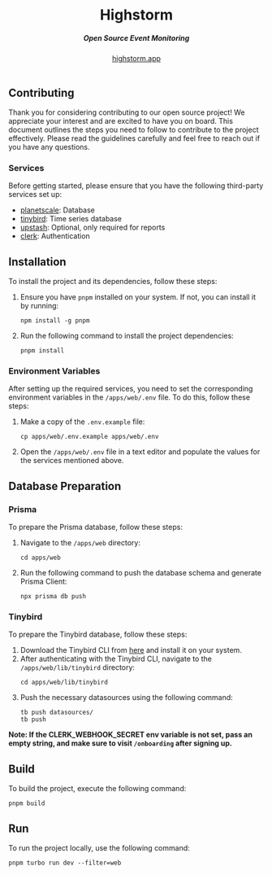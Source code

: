 <div align="center">
    <h1 align="center">Highstorm</h1>
    <h5>Open Source Event Monitoring</h5>
</div>

<div align="center">
  <a href="https://highstorm.app?ref=github">highstorm.app</a>
</div>
<br/>

## Contributing

Thank you for considering contributing to our open source project! We appreciate your interest and are excited to have you on board. This document outlines the steps you need to follow to contribute to the project effectively. Please read the guidelines carefully and feel free to reach out if you have any questions.

### Services

Before getting started, please ensure that you have the following third-party services set up:

- [planetscale](https://planetscale.com?ref=highstorm): Database
- [tinybird](https://www.tinybird.co?ref=highstorm): Time series database
- [upstash](https://upstash.com/qstash?ref=highstorm): Optional, only required for reports
- [clerk](https://clerk.com?ref=highstorm): Authentication

## Installation

To install the project and its dependencies, follow these steps:

1.  Ensure you have `pnpm` installed on your system. If not, you can install it by running:

    ```sh-session
    npm install -g pnpm
    ```

2.  Run the following command to install the project dependencies:
    ```sh-session
    pnpm install
    ```

### Environment Variables

After setting up the required services, you need to set the corresponding environment variables in the `/apps/web/.env` file. To do this, follow these steps:

1.  Make a copy of the `.env.example` file:
    ```sh-session
    cp apps/web/.env.example apps/web/.env
    ```
2.  Open the `/apps/web/.env` file in a text editor and populate the values for the services mentioned above.

## Database Preparation

### Prisma

To prepare the Prisma database, follow these steps:

1.  Navigate to the `/apps/web` directory:
    ```sh-session
    cd apps/web
    ```
2.  Run the following command to push the database schema and generate Prisma Client:
    ```sh-session
    npx prisma db push
    ```

### Tinybird

To prepare the Tinybird database, follow these steps:

1.  Download the Tinybird CLI from [here](https://www.tinybird.co/docs/cli.html) and install it on your system.
2.  After authenticating with the Tinybird CLI, navigate to the `/apps/web/lib/tinybird` directory:
    ```sh-session
    cd apps/web/lib/tinybird
    ```
3.  Push the necessary datasources using the following command:
    ```sh-session
    tb push datasources/
    tb push
    ```

**Note: If the CLERK_WEBHOOK_SECRET env variable is not set, pass an empty string, and make sure to visit `/onboarding` after signing up.**

## Build

To build the project, execute the following command:

```sh-session
pnpm build
```

## Run

To run the project locally, use the following command:

```sh-session
pnpm turbo run dev --filter=web
```
